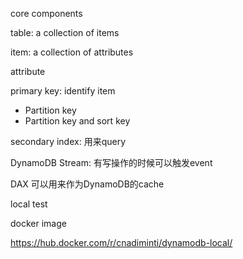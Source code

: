 core components

table: a collection of items

item: a collection of attributes

attribute

primary key: identify item

* Partition key
* Partition key and sort key

secondary index: 用来query

DynamoDB Stream: 有写操作的时候可以触发event

DAX 可以用来作为DynamoDB的cache



local test

docker image

https://hub.docker.com/r/cnadiminti/dynamodb-local/

